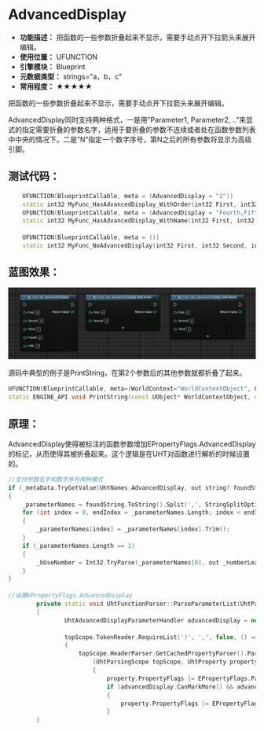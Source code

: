 ﻿# AdvancedDisplay

- **功能描述：** 把函数的一些参数折叠起来不显示，需要手动点开下拉箭头来展开编辑。
- **使用位置：** UFUNCTION
- **引擎模块：** Blueprint
- **元数据类型：** strings="a，b，c"
- **常用程度：** ★★★★★

把函数的一些参数折叠起来不显示，需要手动点开下拉箭头来展开编辑。

AdvancedDisplay同时支持两种格式，一是用"Parameter1, Parameter2, ..”来显式的指定需要折叠的参数名字，适用于要折叠的参数不连续或者处在函数参数列表中中央的情况下。二是”N”指定一个数字序号，第N之后的所有参数将显示为高级引脚。

## 测试代码：

```cpp
	UFUNCTION(BlueprintCallable, meta = (AdvancedDisplay = "2"))
	static int32 MyFunc_HasAdvancedDisplay_WithOrder(int32 First, int32 Second, int32 Third, int32 Fourth, int32 Fifth) { return 0; }
	UFUNCTION(BlueprintCallable, meta = (AdvancedDisplay = "Fourth,Fifth"))
	static int32 MyFunc_HasAdvancedDisplay_WithName(int32 First, int32 Second, int32 Third, int32 Fourth, int32 Fifth) { return 0; }

	UFUNCTION(BlueprintCallable, meta = ())
	static int32 MyFunc_NoAdvancedDisplay(int32 First, int32 Second, int32 Third, int32 Fourth, int32 Fifth) { return 0; }
```

## 蓝图效果：

![Untitled](Untitled.png)

源码中典型的例子是PrintString，在第2个参数后的其他参数就都折叠了起来。

```cpp
UFUNCTION(BlueprintCallable, meta=(WorldContext="WorldContextObject", CallableWithoutWorldContext, Keywords = "log print", AdvancedDisplay = "2", DevelopmentOnly), Category="Development")
static ENGINE_API void PrintString(const UObject* WorldContextObject, const FString& InString = FString(TEXT("Hello")), bool bPrintToScreen = true, bool bPrintToLog = true, FLinearColor TextColor = FLinearColor(0.0f, 0.66f, 1.0f), float Duration = 2.f, const FName Key = NAME_None);
```

## 原理：

AdvancedDisplay使得被标注的函数参数增加EPropertyFlags.AdvancedDisplay的标记，从而使得其被折叠起来。这个逻辑是在UHT对函数进行解析的时候设置的。

```cpp
//支持参数名字和数字序号两种模式
if (_metaData.TryGetValue(UhtNames.AdvancedDisplay, out string? foundString))
{
	_parameterNames = foundString.ToString().Split(',', StringSplitOptions.RemoveEmptyEntries);
	for (int index = 0, endIndex = _parameterNames.Length; index < endIndex; ++index)
	{
		_parameterNames[index] = _parameterNames[index].Trim();
	}
	if (_parameterNames.Length == 1)
	{
		_bUseNumber = Int32.TryParse(_parameterNames[0], out _numberLeaveUnmarked);
	}
}

//设置EPropertyFlags.AdvancedDisplay
		private static void UhtFunctionParser::ParseParameterList(UhtParsingScope topScope, UhtPropertyParseOptions options)
		{
				UhtAdvancedDisplayParameterHandler advancedDisplay = new(topScope.ScopeType.MetaData);

				topScope.TokenReader.RequireList(')', ',', false, () =>
				{
					topScope.HeaderParser.GetCachedPropertyParser().Parse(topScope, disallowFlags, options, propertyCategory,
						(UhtParsingScope topScope, UhtProperty property, ref UhtToken nameToken, UhtLayoutMacroType layoutMacroType) =>
						{
							property.PropertyFlags |= EPropertyFlags.Parm;
							if (advancedDisplay.CanMarkMore() && advancedDisplay.ShouldMarkParameter(property.EngineName))
							{
								property.PropertyFlags |= EPropertyFlags.AdvancedDisplay;
							}
		}

```